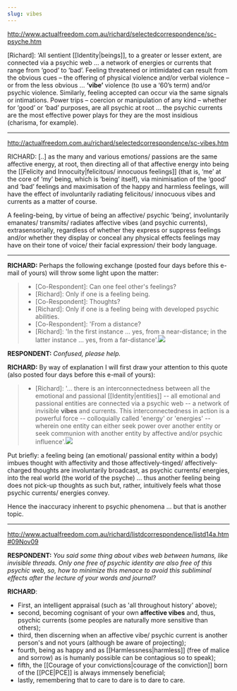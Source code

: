 ```yaml
---
slug: vibes
---
```


http://www.actualfreedom.com.au/richard/selectedcorrespondence/sc-psyche.htm

[Richard]: ‘All sentient [[Identity|beings]], to a greater or lesser extent, are connected via a psychic web ... a network of energies or currents that range from ‘good’ to ‘bad’. Feeling threatened or intimidated can result from the obvious cues – the offering of physical violence and/or verbal violence – or from the less obvious ... **‘vibe’** violence (to use a ‘60’s term) and/or psychic violence. Similarly, feeling accepted can occur via the same signals or intimations. Power trips – coercion or manipulation of any kind – whether for ‘good’ or ‘bad’ purposes, are all psychic at root ... the psychic currents are the most effective power plays for they are the most insidious (charisma, for example).

---

http://actualfreedom.com.au/richard/selectedcorrespondence/sc-vibes.htm

RICHARD: [..] as the many and various emotions/ passions are the same affective energy, at root, then directing all of that affective energy into being the [[Felicity and Innocuity|felicitous/ innocuous feelings]] (that is, ‘me’ at the core of ‘my’ being, which is ‘being’ itself), via minimisation of the ‘good’ and ‘bad’ feelings and maximisation of the happy and harmless feelings, will have the effect of involuntarily radiating felicitous/ innocuous vibes and currents as a matter of course.

A feeling-being, by virtue of being an affective/ psychic ‘being’, involuntarily emanates/ transmits/ radiates affective vibes (and psychic currents), extrasensorially, regardless of whether they express or suppress feelings and/or whether they display or conceal any physical effects feelings may have on their tone of voice/ their facial expression/ their body language.

---

**RICHARD:** Perhaps the following exchange (posted four days before this e-mail of yours) will throw some light upon the matter:

> - [Co-Respondent]: Can one feel other's feelings?
> - [Richard]: Only if one is a feeling being.
> - [Co-Respondent]\: Thoughts?
> - [Richard]: Only if one is a feeling being with developed psychic abilities.
> - [Co-Respondent]: 'From a distance?
> - [Richard]: 'In the first instance ... yes, from a near-distance; in the latter instance ... yes, from a far-distance'.[![](http://www.actualfreedom.com.au/richard/images/footnote-link.jpg)](http://www.actualfreedom.com.au/richard/listafcorrespondence/listaf115.htm#10Jun06)

**RESPONDENT:** *Confused, please help.*

**RICHARD:** By way of explanation I will first draw your attention to this quote (also posted four days before this e-mail of yours):

> - [Richard]: '... there is an interconnectedness between all the emotional and passional [[Identity|entities]] -- all emotional and passional entities are connected via a psychic web -- a network of invisible **vibes** and currents. This interconnectedness in action is a powerful force -- colloquially called 'energy' or 'energies' -- wherein one entity can either seek power over another entity or seek communion with another entity by affective and/or psychic influence'.[![](http://www.actualfreedom.com.au/richard/images/footnote-link.jpg)](http://www.actualfreedom.com.au/richard/listafcorrespondence/listaf27b.htm#vibes)

Put briefly: a feeling being (an emotional/ passional entity within a body) imbues thought with affectivity and those affectively-tinged/ affectively-charged thoughts are involuntarily broadcast, as psychic currents/ energies, into the real world (the world of the psyche) ... thus another feeling being does not pick-up thoughts as such but, rather, intuitively feels what those psychic currents/ energies convey.

Hence the inaccuracy inherent to psychic phenomena ... but that is another topic.

---

http://www.actualfreedom.com.au/richard/listdcorrespondence/listd14a.htm#09Nov09

**RESPONDENT:** *You said some thing about vibes web between humans, like invisible threads. Only one free of psychic identity are also free of this psychic web, so, how to minimize this menace to avoid this subliminal effects after the lecture of your words and journal?*

**RICHARD**: 
- First, an intelligent appraisal (such as 'all throughout history' above); 
- second, becoming cognisant of your own **affective vibes** and, thus, psychic currents (some peoples are naturally more sensitive than others); 
- third, then discerning when an affective vibe/ psychic current is another person's and not yours (although be aware of projecting); 
- fourth, being as happy and as [[Harmlessness|harmless]] (free of malice and sorrow) as is humanly possible can be contagious so to speak); 
- fifth, the [[Courage of your convictions|courage of the conviction]] born of the [[PCE|PCE]] is always immensely beneficial; 
- lastly, remembering that to care to dare is to dare to care.